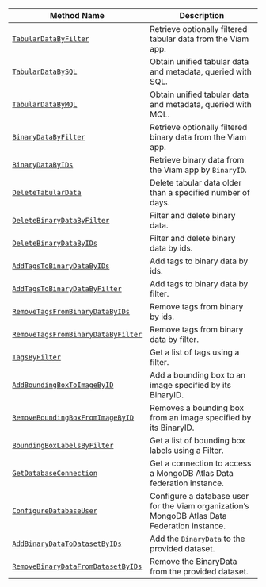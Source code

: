 <!-- prettier-ignore -->
| Method Name | Description |
| ----------- | ----------- |
| [`TabularDataByFilter`](/dev/reference/apis/data-client/#tabulardatabyfilter) | Retrieve optionally filtered tabular data from the Viam app. |
| [`TabularDataBySQL`](/dev/reference/apis/data-client/#tabulardatabysql) | Obtain unified tabular data and metadata, queried with SQL. |
| [`TabularDataByMQL`](/dev/reference/apis/data-client/#tabulardatabymql) | Obtain unified tabular data and metadata, queried with MQL. |
| [`BinaryDataByFilter`](/dev/reference/apis/data-client/#binarydatabyfilter) | Retrieve optionally filtered binary data from the Viam app. |
| [`BinaryDataByIDs`](/dev/reference/apis/data-client/#binarydatabyids) | Retrieve binary data from the Viam app by `BinaryID`. |
| [`DeleteTabularData`](/dev/reference/apis/data-client/#deletetabulardata) | Delete tabular data older than a specified number of days. |
| [`DeleteBinaryDataByFilter`](/dev/reference/apis/data-client/#deletebinarydatabyfilter) | Filter and delete binary data. |
| [`DeleteBinaryDataByIDs`](/dev/reference/apis/data-client/#deletebinarydatabyids) | Filter and delete binary data by ids. |
| [`AddTagsToBinaryDataByIDs`](/dev/reference/apis/data-client/#addtagstobinarydatabyids) | Add tags to binary data by ids. |
| [`AddTagsToBinaryDataByFilter`](/dev/reference/apis/data-client/#addtagstobinarydatabyfilter) | Add tags to binary data by filter. |
| [`RemoveTagsFromBinaryDataByIDs`](/dev/reference/apis/data-client/#removetagsfrombinarydatabyids) | Remove tags from binary by ids. |
| [`RemoveTagsFromBinaryDataByFilter`](/dev/reference/apis/data-client/#removetagsfrombinarydatabyfilter) | Remove tags from binary data by filter. |
| [`TagsByFilter`](/dev/reference/apis/data-client/#tagsbyfilter) | Get a list of tags using a filter. |
| [`AddBoundingBoxToImageByID`](/dev/reference/apis/data-client/#addboundingboxtoimagebyid) | Add a bounding box to an image specified by its BinaryID. |
| [`RemoveBoundingBoxFromImageByID`](/dev/reference/apis/data-client/#removeboundingboxfromimagebyid) | Removes a bounding box from an image specified by its BinaryID. |
| [`BoundingBoxLabelsByFilter`](/dev/reference/apis/data-client/#boundingboxlabelsbyfilter) | Get a list of bounding box labels using a Filter. |
| [`GetDatabaseConnection`](/dev/reference/apis/data-client/#getdatabaseconnection) | Get a connection to access a MongoDB Atlas Data federation instance. |
| [`ConfigureDatabaseUser`](/dev/reference/apis/data-client/#configuredatabaseuser) | Configure a database user for the Viam organization’s MongoDB Atlas Data Federation instance. |
| [`AddBinaryDataToDatasetByIDs`](/dev/reference/apis/data-client/#addbinarydatatodatasetbyids) | Add the `BinaryData` to the provided dataset. |
| [`RemoveBinaryDataFromDatasetByIDs`](/dev/reference/apis/data-client/#removebinarydatafromdatasetbyids) | Remove the BinaryData from the provided dataset. |
